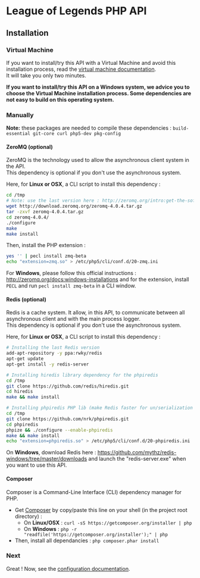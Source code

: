 League of Legends PHP API
=========================

## Installation

### Virtual Machine

If you want to install/try this API with a Virtual Machine and avoid this installation process, read the [virtual machine documentation](./installation_vagrant.md).  
It will take you only two minutes.

**If you want to install/try this API on a Windows system, we advice you to choose the Virtual Machine installation process. Some dependencies are not easy to build on this operating system.**

### Manually

**Note:** these packages are needed to compile these dependencies : `build-essential git-core curl php5-dev pkg-config`

#### ZeroMQ (optional)

ZeroMQ is the technology used to allow the asynchronous client system in the API.  
This dependency is optional if you don't use the asynchronous system.

Here, for **Linux or OSX**, a CLI script to install this dependency :

``` bash
cd /tmp
# Note: use the last version here : http://zeromq.org/intro:get-the-software
wget http://download.zeromq.org/zeromq-4.0.4.tar.gz
tar -zxvf zeromq-4.0.4.tar.gz
cd zeromq-4.0.4/
./configure
make
make install
```

Then, install the PHP extension :
``` bash
yes '' | pecl install zmq-beta
echo "extension=zmq.so" > /etc/php5/cli/conf.d/20-zmq.ini
```
    
For **Windows**, please follow this official instructions : http://zeromq.org/docs:windows-installations and for the extension, install `PECL` and run `pecl install zmq-beta` in a CLI window.
    
#### Redis (optional)

Redis is a cache system. It allow, in this API, to communicate between all asynchronous client and with the main process logger.  
This dependency is optional if you don't use the asynchronous system.

Here, for **Linux or OSX**, a CLI script to install this dependency :

``` bash
# Installing the last Redis version
add-apt-repository -y ppa:rwky/redis
apt-get update
apt-get install -y redis-server

# Installing hiredis library dependency for the phpiredis
cd /tmp
git clone https://github.com/redis/hiredis.git
cd hiredis
make && make install

# Installing phpiredis PHP lib (make Redis faster for un/serialization process)
cd /tmp
git clone https://github.com/nrk/phpiredis.git
cd phpiredis
phpize && ./configure --enable-phpiredis
make && make install
echo "extension=phpiredis.so" > /etc/php5/cli/conf.d/20-phpiredis.ini
```

On **Windows**, download Redis here : https://github.com/mythz/redis-windows/tree/master/downloads and launch the "redis-server.exe" when you want to use this API.

#### Composer

Composer is a Command-Line Interface (CLI) dependency manager for PHP.

* Get [Composer](https://getcomposer.org) by copy/paste this line on your shell (in the project root directory) :  
  * On **Linux/OSX** : `curl -sS https://getcomposer.org/installer | php`
  * On **Windows** : `php -r "readfile('https://getcomposer.org/installer');" | php`
* Then, install all dependancies : `php composer.phar install`

### Next

Great ! Now, see the [configuration documentation](./configuration.md).